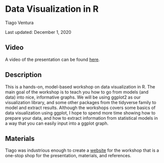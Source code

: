 # Data Visualization in R
Tiago Ventura

Last updated: December 1, 2020

## Video

A video of the presentation can be found [here](https://www.dropbox.com/s/hpg4z29wyf9pr2v/data-visualization-ventura.mp4?dl=0).

## Description

This is a hands-on, model-based workshop on data visualization in R. The main goal of the workshop is to teach you how to go from models (and data) into nice, informative graphs. We will be using ggplot2 as our visualization library, and some other packages from the tidyverse family to model and extract results. Although the workshops covers some basics of data visualization using ggplot, I hope to spend more time showing how to prepare your data, and how to extract information from statistical models in a way that you can easily input into a ggplot graph.

## Materials

Tiago was industrious enough to create a [website](http://datavizgvpt.tiagoventura.rbind.io/) for the workshop that is a one-stop shop for the presentation, materials, and references.